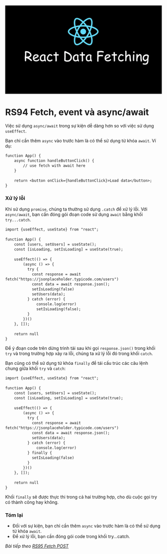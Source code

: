 ![Create-HTML-1](images/fetch.webp) 

# RS94 Fetch, event và async/await

Việc sử dụng `async/await` trong sự kiện dễ dàng hơn so với việc sử dụng `useEffect`.

Bạn chỉ cần thêm `async` vào trước hàm là có thể sử dụng từ khóa `await`. Ví dụ:

```
function App() {
    async function handleButtonClick() {
        // use fetch with await here
    }

    return <button onClick={handleButtonClick}>Load data</button>;
}
```

### Xử lý lỗi

Khi sử dụng `promise`, chúng ta thường sử dụng `.catch` để xử lý lỗi. Với `async/await`, bạn cần đóng gói đoạn code sử dụng `await` bằng khối `try...catch`.

```
import {useEffect, useState} from "react";

function App() {
    const [users, setUsers] = useState();
    const [isLoading, setIsLoading] = useState(true);

    useEffect(() => {
        (async () => {
          try {
            const response = await fetch("https://jsonplaceholder.typicode.com/users")
            const data = await response.json();
            setIsLoading(false)
            setUsers(data);
          } catch (error) {
              console.log(error)
              setIsLoading(false);
          } 
        })()
    }, []);

    return null
}
```

Để ý đoạn code trên dừng trình tải sau khi gọi `response.json()` trong khối `try` và trong trường hợp xảy ra lỗi, chúng ta xử lý lỗi đó trong khối `catch`.

Bạn cũng có thể sử dụng từ khóa `finally` để tái cấu trúc các câu lệnh chung giữa khối `try` và `catch`:

```
import {useEffect, useState} from "react";

function App() {
    const [users, setUsers] = useState();
    const [isLoading, setIsLoading] = useState(true);

    useEffect(() => {
        (async () => {
          try {
            const response = await fetch("https://jsonplaceholder.typicode.com/users")
            const data = await response.json();
            setUsers(data);
          } catch (error) {
              console.log(error)
          } finally {
            setIsLoading(false)
          }
        })()
    }, []);

    return null
}
```

Khối `finally` sẽ được thực thi trong cả hai trường hợp, cho dù cuộc gọi try có thành công hay không.

### Tóm lại

- Đối với sự kiện, bạn chỉ cần thêm `async` vào trước hàm là có thể sử dụng từ khóa `await`.
- Để xử lý lỗi, bạn cần đóng gói code trong khối try...catch.

*Bài tiếp theo [RS95 Fetch POST](/lesson/session/session_95_fetch_post.md)*